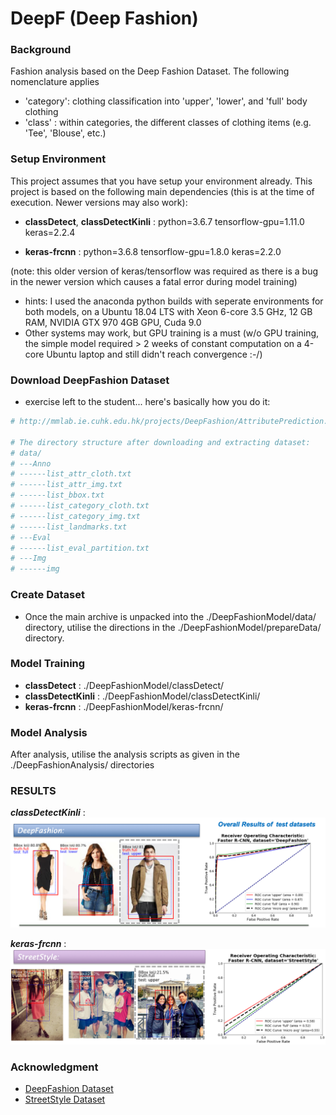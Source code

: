 # DeepF (Deep Fashion)

### Background
Fashion analysis based on the Deep Fashion Dataset.  The following nomenclature applies
- 'category':  clothing classification into 'upper', 'lower', and 'full' body clothing
- 'class'   :  within categories, the different classes of clothing items (e.g. 'Tee', 'Blouse', etc.)

### Setup Environment

This project assumes that you have setup your environment already. This project is based on the
following main dependencies (this is at the time of execution.  Newer versions may also work):
- **classDetect**, **classDetectKinli** : 
   python=3.6.7
   tensorflow-gpu=1.11.0
   keras=2.2.4

- **keras-frcnn** :
   python=3.6.8
   tensorflow-gpu=1.8.0
   keras=2.2.0

(note:  this older version of keras/tensorflow was required as there is a bug in the newer version
which causes a fatal error during model training)

- hints:  I used the anaconda python builds with seperate environments for both models,
 on a Ubuntu 18.04 LTS with Xeon 6-core 3.5 GHz, 12 GB RAM, NVIDIA GTX 970 4GB GPU, Cuda 9.0
- Other systems may work, but GPU training is a must (w/o GPU training, the simple model required > 2 weeks of constant computation on a 4-core Ubuntu laptop and still didn't reach convergence :-/)    

### Download DeepFashion Dataset 
- exercise left to the student... here's basically how you do it:
```sh
# http://mmlab.ie.cuhk.edu.hk/projects/DeepFashion/AttributePrediction.html

# The directory structure after downloading and extracting dataset:
# data/
# ---Anno
# ------list_attr_cloth.txt
# ------list_attr_img.txt
# ------list_bbox.txt
# ------list_category_cloth.txt
# ------list_category_img.txt
# ------list_landmarks.txt
# ---Eval
# ------list_eval_partition.txt
# ---Img
# ------img
```

### Create Dataset
-  Once the main archive is unpacked into the ./DeepFashionModel/data/ directory, utilise the directions
 in the ./DeepFashionModel/prepareData/ directory.

### Model Training

- **classDetect**      : ./DeepFashionModel/classDetect/
- **classDetectKinli** : ./DeepFashionModel/classDetectKinli/
- **keras-frcnn**      : ./DeepFashionModel/keras-frcnn/

### Model Analysis

After analysis, utilise the analysis scripts as given in the ./DeepFashionAnalysis/ directories



### RESULTS
***classDetectKinli*** :
![alt text](https://github.com/RexBarker/DeepF/blob/master/Results/DeepFashionResult.png "DeepFashion datset")

***keras-frcnn***      :
![alt text](https://github.com/RexBarker/DeepF/blob/master/Results/StreetStyleResult.png "StreetStyle datset")


### Acknowledgment
- [DeepFashion Dataset](http://mmlab.ie.cuhk.edu.hk/projects/DeepFashion.html)
- [StreetStyle Dataset](http://streetstyle.cs.cornell.edu/index.html)
